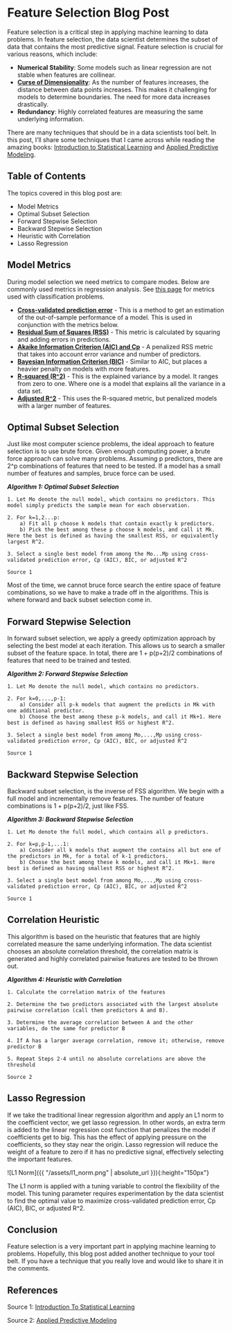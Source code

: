# Feature Selection Blog Post


Feature selection is a critical step in applying machine learning to data problems. In feature selection, the data scientist determines the subset of data that contains the most predictive signal. Feature selection is crucial for various reasons, which include:
- **Numerical Stability**: Some models such as linear regression are not stable when features are collinear.
- [**Curse of Dimensionality**](https://en.wikipedia.org/wiki/Curse_of_dimensionality): As the number of features increases, the distance between data points increases. This makes it challenging for models to determine boundaries. The need for more data increases drastically.
- **Redundancy**: Highly correlated features are measuring the same underlying information.

There are many techniques that should be in a data scientists tool belt. In this post, I’ll share some techniques that I came across while reading the amazing books: [Introduction to Statistical Learning](http://www-bcf.usc.edu/~gareth/ISL/) and [Applied Predictive Modeling](http://appliedpredictivemodeling.com/toc/).

## Table of Contents

The topics covered in this blog post are:
- Model Metrics
- Optimal Subset Selection
- Forward Stepwise Selection
- Backward Stepwise Selection
- Heuristic with Correlation
- Lasso Regression

## Model Metrics
During model selection we need metrics to compare modes. Below are commonly used metrics in regression analysis. See [this page](https://en.wikipedia.org/wiki/Evaluation_of_binary_classifiers) for metrics used with classification problems.

- [**Cross-validated prediction error**](https://en.wikipedia.org/wiki/Cross-validation_(statistics)) - This is a method to get an estimation of the out-of-sample performance of a model. This is used in conjunction with the metrics below.
- [**Residual Sum of Squares (RSS)**](https://en.wikipedia.org/wiki/Residual_sum_of_squares) - This metric is calculated by squaring and adding errors in predictions.
- [**Akaike Information Criterion (AIC) and Cp**](https://en.wikipedia.org/wiki/Akaike_information_criterion) - A penalized RSS metric that takes into account error variance and number of predictors.
- [**Bayesian Information Criterion (BIC)**](https://en.wikipedia.org/wiki/Bayesian_information_criterion) - Similar to AIC, but places a heavier penalty on models with more features.
- [**R-squared (R^2)**](https://en.wikipedia.org/wiki/Coefficient_of_determination) - This is the explained variance by a model. It ranges from zero to one. Where one is a model that explains all the variance in a data set.
- [**Adjusted R^2**](https://en.wikipedia.org/wiki/Coefficient_of_determination) - This uses the R-squared metric, but penalized models with a larger number of features.

## Optimal Subset Selection

Just like most computer science problems, the ideal approach to feature selection is to use brute force. Given enough computing power, a brute force approach can solve many problems. Assuming p predictors, there are 2^p combinations of features that need to be tested. If a model has a small number of features and samples, bruce force can be used.

***Algorithm 1: Optimal Subset Selection***

	1. Let Mo denote the null model, which contains no predictors. This model simply predicts the sample mean for each observation.

	2. For k=1,2...p:
		a) Fit all p choose k models that contain exactly k predictors.
		b) Pick the best among these p choose k models, and call it Mk. Here the best is defined as having the smallest RSS, or equivalently largest R^2.

	3. Select a single best model from among the Mo...Mp using cross-validated prediction error, Cp (AIC), BIC, or adjusted R^2

	Source 1

Most of the time, we cannot bruce force search the entire space of feature combinations, so we have to make a trade off in the algorithms. This is where forward and back subset selection come in.

## Forward Stepwise Selection
In forward subset selection, we apply a greedy optimization approach by selecting the best model at each iteration. This allows us to search a smaller subset of the feature space. In total, there are 1 + p(p+2)/2 combinations of features that need to be trained and tested.

***Algorithm 2: Forward Stepwise Selection***

	1. Let Mo denote the null model, which contains no predictors.

	2. For k=0,...,p-1:
		a) Consider all p-k models that augment the predicts in Mk with one additional predictor.
		b) Choose the best among these p-k models, and call it Mk+1. Here best is defined as having smallest RSS or highest R^2.

	3. Select a single best model from among Mo,...,Mp using cross-validated prediction error, Cp (AIC), BIC, or adjusted R^2

	Source 1

## Backward Stepwise Selection
Backward subset selection, is the inverse of FSS algorithm. We begin with a full model and incrementally remove features. The number of feature combinations is 1 + p(p+2)/2, just like FSS.

***Algorithm 3: Backward Stepwise Selection***

	1. Let Mo denote the full model, which contains all p predictors.

	2. For k=p,p-1,...1:
		a) Consider all k models that augment the contains all but one of the predictors in Mk, for a total of k-1 predictors.
		b) Choose the best among these k models, and call it Mk+1. Here best is defined as having smallest RSS or highest R^2.

	3. Select a single best model from among Mo,...,Mp using cross-validated prediction error, Cp (AIC), BIC, or adjusted R^2

	Source 1

## Correlation Heuristic
This algorithm is based on the heuristic that features that are highly correlated measure the same underlying information. The data scientist chooses an absolute correlation threshold, the correlation matrix is generated and highly correlated pairwise features are tested to be thrown out.

***Algorithm 4: Heuristic with Correlation***

	1. Calculate the correlation matrix of the features

	2. Determine the two predictors associated with the largest absolute pairwise correlation (call them predictors A and B).

	3. Determine the average correlation between A and the other variables, do the same for predictor B

	4. If A has a larger average correlation, remove it; otherwise, remove predictor B

	5. Repeat Steps 2-4 until no absolute correlations are above the threshold

	Source 2

## Lasso Regression
If we take the traditional linear regression algorithm and apply an L1 norm to the coefficient vector, we get lasso regression. In other words, an extra term is added to the linear regression cost function that penalizes the model if coefficients get to big. This has the effect of applying pressure on the coefficients, so they stay near the origin. Lasso regression will reduce the weight of a feature to zero if it has no predictive signal, effectively selecting the important features.

![L1 Norm]({{ "/assets/l1_norm.png" | absolute_url }}){:height="150px"}

The L1 norm is applied with a tuning variable to control the flexibility of the model. This tuning parameter requires experimentation by the data scientist to find the optimal value to maximize cross-validated prediction error, Cp (AIC), BIC, or adjusted R^2.


## Conclusion
Feature selection is a very important part in applying machine learning to problems. Hopefully, this blog post added another technique to your tool belt. If you have a technique that you really love and would like to share it in the comments.

## References
Source 1: [Introduction To Statistical Learning](http://www-bcf.usc.edu/~gareth/ISL/)

Source 2: [Applied Predictive Modeling](http://appliedpredictivemodeling.com/toc/)
